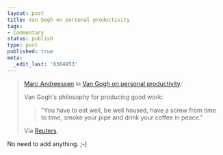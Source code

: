 ```yaml
---
layout: post
title: Van Gogh on personal productivity
tags:
- Commentary
status: publish
type: post
published: true
meta:
  _edit_last: '6384953'
---
```

<blockquote><a href="http://blog.pmarca.com/">Marc Andreessen</a> in <a href="http://feeds.feedburner.com/~r/pmarca/~3/161882765/van-gogh-on-per.html">Van Gogh on personal productivity</a>:<br>
<p>Van Gogh's philosophy for producing good work:</p>

<blockquote>"You have to eat well, be well housed, have a screw from time to time, smoke your pipe and drink your coffee in peace."</blockquote>

<p>Via <a href="http://www.reuters.com/article/lifestyleMolt/idUSN2540474920070925?sp=true">Reuters</a>.</p>
</blockquote>

<p>No need to add anything. ;-)</p>
